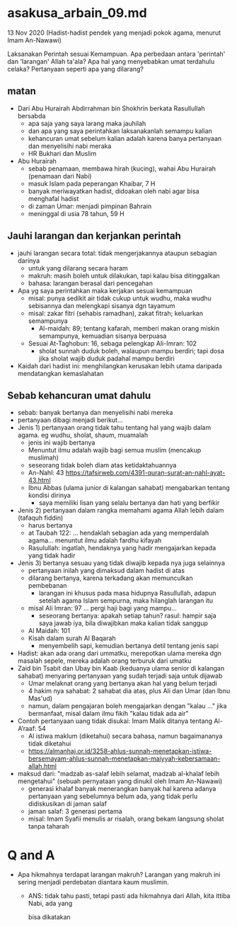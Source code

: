# asakusa_arbain_09.md
13 Nov 2020
(Hadist-hadist pendek yang menjadi pokok agama, menurut Imam An-Nawawi)

Laksanakan Perintah sesuai Kemampuan.
Apa perbedaan antara 'perintah' dan 'larangan' Allah ta'ala? 
Apa hal yang menyebabkan umat terdahulu celaka?
Pertanyaan seperti apa yang dilarang?

## matan
* Dari Abu Hurairah Abdirrahman bin Shokhrin berkata Rasullullah bersabda
  * apa saja yang saya larang maka jauhilah
  * dan apa yang saya perintahkan laksanakanlah semampu kalian
  * kehancuran umat sebelum kalian adalah karena banya pertanyaan dan menyelisihi nabi meraka
  * HR Bukhari dan Muslim
* Abu Hurairah
  * sebab penamaan, membawa hirah (kucing), wahai Abu Hurairah (penamaan dari Nabi)
  * masuk Islam pada peperangan Khaibar, 7 H
  * banyak meriwayatkan hadist, didoakan oleh nabi agar bisa menghafal hadist
  * di zaman Umar: menjadi pimpinan Bahrain
  * meninggal di usia 78 tahun, 59 H 
  
## Jauhi larangan dan kerjankan perintah
* jauhi larangan secara total:
  tidak mengerjakannya ataupun sebagian darinya
  * untuk yang dilarang secara haram
  * makruh: masih boleh untuk dilakukan, tapi kalau bisa ditinggalkan
  * bahasa: larangan berasal dari pencegahan
* Apa yg saya perintahkan maka kerjakan sesuai kemampuan
  * misal: punya sedikit air tidak cukup untuk wudhu,
    maka wudhu sebisannya dan melengkapi sisanya dgn tayamum
  * misal: zakar fitri (sehabis ramadhan), zakat fitrah;
    keluarkan semampunya
    * Al-maidah: 89; tentang kafarah, memberi makan orang miskin semampunya, kemuadian sisanya berpuasa
  * Sesuai At-Taghobun: 16, sebaga pelengkap Ali-Imran: 102
    * sholat sunnah duduk boleh, walaupun mampu berdiri; 
      tapi dosa jika sholat wajib duduk padahal mampu berdiri
* Kaidah dari hadist ini: menghilangkan kerusakan lebih utama daripada mendatangkan kemaslahatan

## Sebab kehancuran umat dahulu
* sebab: banyak bertanya dan menyelisihi nabi mereka
* pertanyaan dibagi menjadi berikut...
* Jenis 1) pertanyaan orang tidak tahu tentang hal yang wajib dalam agama.
  eg wudhu, sholat, shaum, muamalah
  * jenis ini wajib bertanya 
  * Menuntut ilmu adalah wajib bagi semua muslim (mencakup muslimah)
  * seseorang tidak boleh diam atas ketidaktahuannya
  * An-Nahl: 43 https://tafsirweb.com/4391-quran-surat-an-nahl-ayat-43.html
  * Ibnu Abbas (ulama junior di kalangan sahabat) mengabarkan tentang kondisi dirinya
    * saya memiliki lisan yang selalu bertanya dan hati yang berfikir
* Jenis 2) pertanyaan dalam rangka memahami agama Allah lebih dalam (tafaquh fiddin)
  * harus bertanya
  * at Taubah 122: ... hendaklah sebagian ada yang memperdalah agama... 
     menuntut ilmu adalah fardhu kifayah
  * Rasulullah: ingatlah, hendaknya yang hadir mengajarkan kepada yang tidak hadir
* Jenis 3) bertanya sesuau yang tidak diwajib kepada nya juga selainnya
  * pertanyaan inilah yang dimaksud dalam hadist di atas
  * dilarang bertanya, karena terkadang akan memunculkan pembebanan
    * larangan ini khusus pada masa hidupnya Rasullullah, 
      adapun setelah agama Islam sempurna, maka hilanglah larangan  itu
  * misal Ali Imran: 97 ... pergi haji bagi yang mampu...
    * seseorang bertanya: apakah setiap tahun?
      rasul: hampir saja saya jawab iya, bila diwajibkan maka kalian tidak sanggup
  * Al Maidah: 101
  * Kisah dalam surah Al Baqarah
    * menyembelih sapi, kemudian bertanya detil tentang jenis sapi
* Hadist: akan ada orang dari ummatku, merepotkan ulama mereka dgn masalah sepele,
  mereka adalah orang terburuk dari umatku
* Zaid bin Tsabit dan Ubay bin Kaab (keduanya ulama senior di kalangan sahabat)
  menyaring pertanyaan yang sudah terjadi saja untuk dijawab
  * Umar melaknat orang yang bertanya akan hal yang belum terjadi
  * 4 hakim nya sahabat: 2 sahabat dia atas, plus Ali dan Umar (dan Ibnu Mas'ud)
  * namun, dalam pengajaran boleh mengajarkan dengan "kalau ..." jika bermanfaat,
    misal dalam ilmu fikih "kalau tidak ada air"
* Contoh pertanyaan uang tidak disukai: Imam Malik ditanya tentang Al-A’raaf: 54
  * Al istiwa maklum (diketahui) secara bahasa, namun bagaimananya tidak diketahui
  * https://almanhaj.or.id/3258-ahlus-sunnah-menetapkan-istiwa-bersemayam-ahlus-sunnah-menetapkan-maiyyah-kebersamaan-allah.html
* maksud dari: "madzab as-salaf lebih selamat, madzab al-khalaf lebih mengetahui"
  (sebuah pernyataan yang dinukil oleh Imam An-Nawawi)
  * generasi khalaf banyak menerangkan banyak hal karena adanya pertanyaan yang sebelumnya belum ada,
    yang tidak perlu didiskusikan di jaman salaf
  * jaman salaf: 3 generasi pertama
  * misal: Imam Syafii menulis ar risalah, orang bekam langsung sholat tanpa taharah
  
# Q and A
* Apa hikmahnya terdapat larangan makruh? 
  Larangan yang makruh ini sering menjadi perdebatan diantara  kaum muslimin.
  * ANS: tidak tahu pasti, tetapi pasti ada hikmahnya dari Allah, kita ittiba Nabi,
    ada yang 
    
    bisa dikatakan 
